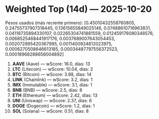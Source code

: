 # Weighted Top (14d) — 2025-10-20
Pesos usados (más reciente primero): [0.45010432558760805, 0.24755737907318445, 0.13615655849025146, 0.07488610716963831, 0.04118735894330107, 0.02265304741881559, 0.012459176080348576, 0.0068525468441917176, 0.0037689007643054453, 0.002072895420367995, 0.0011400924812023975, 0.0006270508646613185, 0.00034487797556372523, 0.00018968288656004892]
1. **AAVE** (Aave) — wScore: 16.0, días: 13
2. **LTC** (Litecoin) — wScore: 10.04, días: 2
3. **BTC** (Bitcoin) — wScore: 3.88, días: 14
4. **LINK** (Chainlink) — wScore: 3.2, días: 1
5. **IMX** (Immutable) — wScore: 3.1, días: 1
6. **BNB** (BNB) — wScore: 2.5, días: 8
7. **ETH** (Ethereum) — wScore: 2.42, días: 13
8. **UNI** (Uniswap) — wScore: 2.37, días: 6
9. **DOGE** (Dogecoin) — wScore: 1.2, días: 1
10. **SOL** (Solana) — wScore: 0.51, días: 8